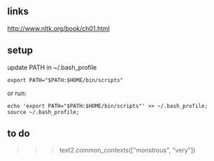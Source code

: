 ## links
http://www.nltk.org/book/ch01.html

## setup
update PATH in ~/.bash_profile

	export PATH="$PATH:$HOME/bin/scripts"

or run:

	echo 'export PATH="$PATH:$HOME/bin/scripts"' >> ~/.bash_profile; source ~/.bash_profile;

## to do
>>> text2.common_contexts(["monstrous", "very"])
